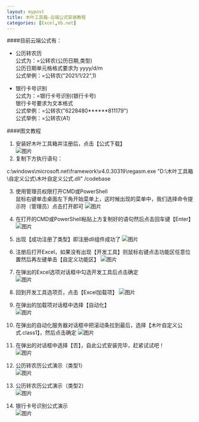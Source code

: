 ```yaml
---
layout: mypost
title: 木叶工具箱-云端公式安装教程
categories: [Excel,Vb.net]
---   
```

####目前云端公式有： 
- 公历转农历   
  公式为：=公转农(公历日期,类型)   
  公历日期单元格格式要求为 yyyy/d/m   
  公式举例：=公转农("2021/1/22",1)  
 
- 银行卡号识别  
  公式为：=银行卡号识别(银行卡号)  
  银行卡号要求为文本格式  
  公式举例：=公转农("6228480******811179")  
  公式举例：=公转农(A1)  

####图文教程
1. 安装好木叶工具箱并注册后，点击【公式下载】  
![图片](https://muye-1302115079.cos.ap-guangzhou.myqcloud.com/VSTO%E6%9C%A8%E5%8F%B6%E5%B7%A5%E5%85%B7%E7%AE%B1/ex9.jpg)  
2. 复制下方执行语句：
<div class="clear"></div>
    c:\windows\microsoft.net\framework\v4.0.30319\regasm.exe "D:\木叶工具箱\自定义公式\木叶自定义公式.dll" /codebase

3. 使用管理员权限打开CMD或PowerShell  
鼠标右键单击桌面左下角开始菜单上，这时候出现的菜单中，我们选择命令提示符（管理员）点击打开即可
![图片](https://muye-1302115079.cos.ap-guangzhou.myqcloud.com/VSTO%E6%9C%A8%E5%8F%B6%E5%B7%A5%E5%85%B7%E7%AE%B1/%E5%B7%A6%E4%B8%8B%E8%A7%92%E8%8F%9C%E5%8D%95.jpg)

4. 在打开的CMD或PowerShell粘贴上方复制好的语句然后点击回车键【Enter】  
![图片](https://muye-1302115079.cos.ap-guangzhou.myqcloud.com/VSTO%E6%9C%A8%E5%8F%B6%E5%B7%A5%E5%85%B7%E7%AE%B1/pw%E6%88%AA%E5%9B%BE1.jpg)
5. 出现【成功注册了类型】即注册dll组件成功了
![图片](https://muye-1302115079.cos.ap-guangzhou.myqcloud.com/VSTO%E6%9C%A8%E5%8F%B6%E5%B7%A5%E5%85%B7%E7%AE%B1/pw%E6%88%AA%E5%9B%BE2.jpg)
6. 注册后打开Excel，如果没有出现【开发工具】则鼠标右键点击功能区任意位置然后再左键单击【自定义功能区】
![图片](https://muye-1302115079.cos.ap-guangzhou.myqcloud.com/VSTO%E6%9C%A8%E5%8F%B6%E5%B7%A5%E5%85%B7%E7%AE%B1/ex%E6%88%AA%E5%9B%BE1.jpg)  
7. 在弹出的Excel选项对话框中勾选开发工具后点击确定  
![图片](https://muye-1302115079.cos.ap-guangzhou.myqcloud.com/VSTO%E6%9C%A8%E5%8F%B6%E5%B7%A5%E5%85%B7%E7%AE%B1/ex2.jpg)
8. 回到开发工具选项页，点击【Excel加载项】
![图片](https://muye-1302115079.cos.ap-guangzhou.myqcloud.com/VSTO%E6%9C%A8%E5%8F%B6%E5%B7%A5%E5%85%B7%E7%AE%B1/ex3.jpg)  
9. 在弹出的加载项对话框中选择【自动化】  
![图片](https://muye-1302115079.cos.ap-guangzhou.myqcloud.com/VSTO%E6%9C%A8%E5%8F%B6%E5%B7%A5%E5%85%B7%E7%AE%B1/ex4.jpg)
10. 在弹出的自动化服务器对话框中把滚动条拉到最后，选择【木叶自定义公式.class1】，然后点击确定
![图片](https://muye-1302115079.cos.ap-guangzhou.myqcloud.com/VSTO%E6%9C%A8%E5%8F%B6%E5%B7%A5%E5%85%B7%E7%AE%B1/ex5.jpg)

11. 在弹出的对话框中选择【否】，自此公式安装完毕，赶紧试试吧！  
![图片](https://muye-1302115079.cos.ap-guangzhou.myqcloud.com/VSTO%E6%9C%A8%E5%8F%B6%E5%B7%A5%E5%85%B7%E7%AE%B1/ex6.jpg)

12. 公历转农历公式演示（类型1）  
![图片](https://muye-1302115079.cos.ap-guangzhou.myqcloud.com/VSTO%E6%9C%A8%E5%8F%B6%E5%B7%A5%E5%85%B7%E7%AE%B1/ex7.jpg)
13. 公历转农历公式演示（类型2）  
![图片](https://muye-1302115079.cos.ap-guangzhou.myqcloud.com/VSTO%E6%9C%A8%E5%8F%B6%E5%B7%A5%E5%85%B7%E7%AE%B1/ex8.jpg)    
14. 银行卡号识别公式演示  
![图片](https://muye-1302115079.cos.ap-guangzhou.myqcloud.com/VSTO%E6%9C%A8%E5%8F%B6%E5%B7%A5%E5%85%B7%E7%AE%B1/%E9%93%B6%E8%A1%8C%E5%8D%A1%E5%8F%B7%E8%AF%86%E5%88%AB.jpg)